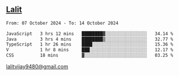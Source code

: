 ## [Lalit](https://lalit.sh)

<!--START_SECTION:waka-->

```txt
From: 07 October 2024 - To: 14 October 2024

JavaScript   3 hrs 12 mins   ████████▓░░░░░░░░░░░░░░░░   34.14 %
Java         3 hrs 4 mins    ████████▒░░░░░░░░░░░░░░░░   32.77 %
TypeScript   1 hr 26 mins    ████░░░░░░░░░░░░░░░░░░░░░   15.36 %
V            1 hr 8 mins     ███░░░░░░░░░░░░░░░░░░░░░░   12.17 %
CSS          18 mins         ▓░░░░░░░░░░░░░░░░░░░░░░░░   03.25 %
```

<!--END_SECTION:waka-->

lalitvijay9480@gmail.com
